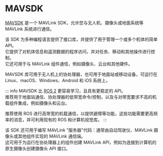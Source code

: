 # MAVSDK

[MAVSDK](https://mavsdk.mavlink.io/main/en/index.html) 是一个 MAVLink SDK，允许您与无人机、摄像头或地面系统等 MAVLink 系统进行通信。

该 SDK 为多种编程语言提供了接口库，并提供了用于管理一个或多个机体的简单 API。  
它提供了对机体信息和遥测数据的程序访问，并对任务、移动和其他操作进行控制。  
它还可用于与 MAVLink 组件通信，例如摄像头、云台和其他硬件。

MAVSDK 库可用于无人机上的协处理器，也可用于地面站或移动设备，可运行在 Linux、macOS、Windows、Android 和 iOS 系统上。

::: info
MAVSDK 比 [ROS 2](../ros2/index.md) 更容易学习，且具有更稳定的 API。  
推荐用于地面站通信、协处理器的低带宽命令/控制，以及与对带宽要求不高的机载组件集成，例如摄像头和云台。

推荐使用 ROS 进行高带宽的机载通信，以提供避障等功能，这些功能需要更高频率的消息，并可利用现有的 ROS 和计算机视觉库。
:::

该 SDK 还可用于编写 MAVLink "服务器"代码：通常由自动驾驶仪、MAVLink 摄像头或其他组件实现的 MAVLink 通信端。  
这可用于为运行在协处理器上的组件创建 MAVLink API，例如为连接到计算机的原生摄像头创建摄像头 API 接口。